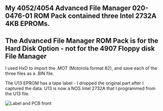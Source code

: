 My **4052/4054 Advanced File Manager 020-0476-01 ROM Pack** contained three Intel 2732A 4KB EPROMs. 
---
The Advanced File Manager ROM Pack is for the Hard Disk Option - not for the 4907 Floppy disk File Manager
---
I used HxD to import the .MOT (Motorola format 82), and save each of the three files as a .BIN file.  

The U13 EPROM has a tape label - I dropped the original part after I captured the data.  U13 is now a NOS Intel 2732A that I programmed from the U13 file.

![Label and PCB front](./4052%20File%20Manager%20dash%2001%20ROM%20Pack.jpg)
